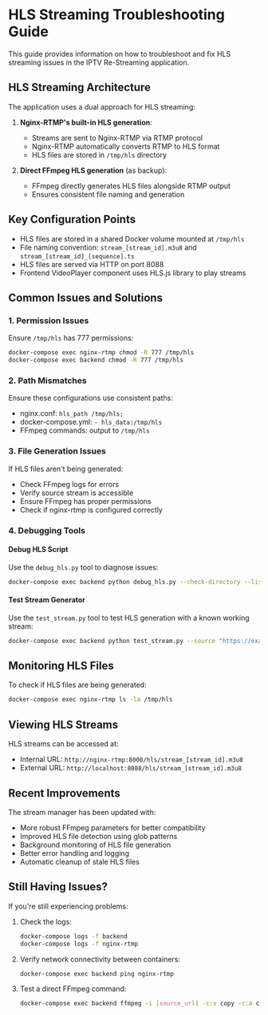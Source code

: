 # HLS Streaming Troubleshooting Guide

This guide provides information on how to troubleshoot and fix HLS streaming issues in the IPTV Re-Streaming application.

## HLS Streaming Architecture

The application uses a dual approach for HLS streaming:

1. **Nginx-RTMP's built-in HLS generation**:
   - Streams are sent to Nginx-RTMP via RTMP protocol
   - Nginx-RTMP automatically converts RTMP to HLS format
   - HLS files are stored in `/tmp/hls` directory

2. **Direct FFmpeg HLS generation** (as backup):
   - FFmpeg directly generates HLS files alongside RTMP output
   - Ensures consistent file naming and generation

## Key Configuration Points

- HLS files are stored in a shared Docker volume mounted at `/tmp/hls`
- File naming convention: `stream_[stream_id].m3u8` and `stream_[stream_id]_[sequence].ts`
- HLS files are served via HTTP on port 8088
- Frontend VideoPlayer component uses HLS.js library to play streams

## Common Issues and Solutions

### 1. Permission Issues

Ensure `/tmp/hls` has 777 permissions:

```bash
docker-compose exec nginx-rtmp chmod -R 777 /tmp/hls
docker-compose exec backend chmod -R 777 /tmp/hls
```

### 2. Path Mismatches

Ensure these configurations use consistent paths:
- nginx.conf: `hls_path /tmp/hls;`
- docker-compose.yml: `- hls_data:/tmp/hls`
- FFmpeg commands: output to `/tmp/hls`

### 3. File Generation Issues

If HLS files aren't being generated:

- Check FFmpeg logs for errors
- Verify source stream is accessible
- Ensure FFmpeg has proper permissions
- Check if nginx-rtmp is configured correctly

### 4. Debugging Tools

#### Debug HLS Script

Use the `debug_hls.py` tool to diagnose issues:

```bash
docker-compose exec backend python debug_hls.py --check-directory --list-files
```

#### Test Stream Generator

Use the `test_stream.py` tool to test HLS generation with a known working stream:

```bash
docker-compose exec backend python test_stream.py --source "https://example.com/test_stream.m3u8" --duration 60
```

## Monitoring HLS Files

To check if HLS files are being generated:

```bash
docker-compose exec nginx-rtmp ls -la /tmp/hls
```

## Viewing HLS Streams

HLS streams can be accessed at:
- Internal URL: `http://nginx-rtmp:8000/hls/stream_[stream_id].m3u8`
- External URL: `http://localhost:8088/hls/stream_[stream_id].m3u8`

## Recent Improvements

The stream manager has been updated with:
- More robust FFmpeg parameters for better compatibility
- Improved HLS file detection using glob patterns
- Background monitoring of HLS file generation
- Better error handling and logging
- Automatic cleanup of stale HLS files

## Still Having Issues?

If you're still experiencing problems:

1. Check the logs:
   ```bash
   docker-compose logs -f backend
   docker-compose logs -f nginx-rtmp
   ```

2. Verify network connectivity between containers:
   ```bash
   docker-compose exec backend ping nginx-rtmp
   ```

3. Test a direct FFmpeg command:
   ```bash
   docker-compose exec backend ffmpeg -i [source_url] -c:v copy -c:a copy -f hls -hls_time 3 -hls_list_size 60 -hls_flags delete_segments+append_list /tmp/hls/test.m3u8
   ```
